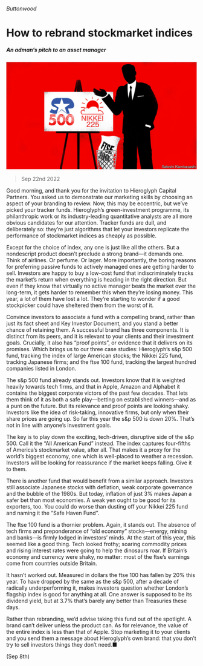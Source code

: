 ###### Buttonwood

# How to rebrand stockmarket indices 

##### An adman’s pitch to an asset manager 

![image](images/20220924_FND001.jpg) 

> Sep 22nd 2022 

Good morning, and thank you for the invitation to Hieroglyph Capital Partners. You asked us to demonstrate our marketing skills by choosing an aspect of your branding to review. Now, this may be eccentric, but we’ve picked your tracker funds. Hieroglyph’s green-investment programme, its philanthropic work or its industry-leading quantitative analysts are all more obvious candidates for our attention. Tracker funds are dull, and deliberately so: they’re just algorithms that let your investors replicate the performance of stockmarket indices as cheaply as possible. 

Except for the choice of index, any one is just like all the others. But a nondescript product doesn’t preclude a strong brand—it demands one. Think of airlines. Or perfume. Or lager. More importantly, the boring reasons for preferring passive funds to actively managed ones are getting harder to sell. Investors are happy to buy a low-cost fund that indiscriminately tracks the market’s return when everything is heading in the right direction. But even if they know that virtually no active manager beats the market over the long-term, it gets harder to remember this when they’re losing money. This year, a lot of them have lost a lot. They’re starting to wonder if a good stockpicker could have sheltered them from the worst of it.

Convince investors to associate a fund with a compelling brand, rather than just its fact sheet and Key Investor Document, and you stand a better chance of retaining them. A successful brand has three components. It is distinct from its peers, and it is relevant to your clients and their investment goals. Crucially, it also has “proof points”, or evidence that it delivers on its promises. Which brings us to our three case studies: Hieroglyph’s s&amp;p 500 fund, tracking the index of large American stocks; the Nikkei 225 fund, tracking Japanese firms; and the ftse 100 fund, tracking the largest hundred companies listed in London.

The s&amp;p 500 fund already stands out. Investors know that it is weighted heavily towards tech firms, and that in Apple, Amazon and Alphabet it contains the biggest corporate victors of the past few decades. That lets them think of it as both a safe play—betting on established winners—and as a punt on the future. But its relevance and proof points are looking shaky. Investors like the idea of risk-taking, innovative firms, but only when their share prices are going up. So far this year the s&amp;p 500 is down 20%. That’s not in line with anyone’s investment goals.

The key is to play down the exciting, tech-driven, disruptive side of the s&amp;p 500. Call it the “All American Fund” instead. The index captures four-fifths of America’s stockmarket value, after all. That makes it a proxy for the world’s biggest economy, one which is well-placed to weather a recession. Investors will be looking for reassurance if the market keeps falling. Give it to them.

There is another fund that would benefit from a similar approach. Investors still associate Japanese stocks with deflation, weak corporate governance and the bubble of the 1980s. But today, inflation of just 3% makes Japan a safer bet than most economies. A weak yen ought to be good for its exporters, too. You could do worse than dusting off your Nikkei 225 fund and naming it the “Safe Haven Fund”. 

The ftse 100 fund is a thornier problem. Again, it stands out. The absence of tech firms and preponderance of “old economy” stocks—energy, mining and banks—is firmly lodged in investors’ minds. At the start of this year, this seemed like a good thing. Tech looked frothy; soaring commodity prices and rising interest rates were going to help the dinosaurs roar. If Britain’s economy and currency were shaky, no matter: most of the ftse’s earnings come from countries outside Britain.

It hasn’t worked out. Measured in dollars the ftse 100 has fallen by 20% this year. To have dropped by the same as the s&amp;p 500, after a decade of radically underperforming it, makes investors question whether London’s flagship index is good for anything at all. One answer is supposed to be its dividend yield, but at 3.7% that’s barely any better than Treasuries these days.

Rather than rebranding, we’d advise taking this fund out of the spotlight. A brand can’t deliver unless the product can. As for relevance, the value of the entire index is less than that of Apple. Stop marketing it to your clients and you send them a message about Hieroglyph’s own brand: that you don’t try to sell investors things they don’t need.■



 (Sep 8th)



